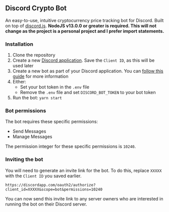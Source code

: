 ## Discord Crypto Bot

An easy-to-use, intuitive cryptocurrency price tracking bot for Discord. Built on top of [discord.js](https://github.com/discordjs/discord.js). **NodeJS v13.0.0 or greater is required. This will not change as the project is a personal project and I prefer import statements.**

### Installation
1. Clone the repository
2. Create a new [Discord application](https://discordapp.com/developers/applications). Save the `Client ID`, as this will be used later
3. Create a new bot as part of your Discord application. You can [follow this guide](https://discordjs.guide/preparations/setting-up-a-bot-application.html#creating-your-bot) for more information
4. Either:
    - Set your bot token in the `.env` file
    - Remove the `.env` file and set `DISCORD_BOT_TOKEN` to your bot token
5. Run the bot: `yarn start`
    
### Bot permissions
The bot requires these specific permissions:
- Send Messages
- Manage Messages

The permission integer for these specific permissions is `10240`.

### Inviting the bot
You will need to generate an invite link for the bot. To do this, replace `XXXXX` with the `Client ID` you saved earlier.

    https://discordapp.com/oauth2/authorize?client_id=XXXXX&scope=bot&permissions=10240
    
You can now send this invite link to any server owners who are interested in running the bot on their Discord server.